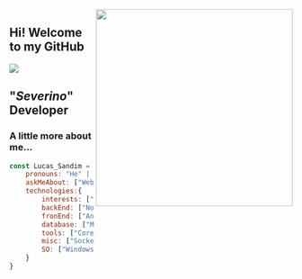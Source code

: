 <img align='right' src="https://i.giphy.com/media/hrRJ41JB2zlgZiYcCw/giphy.webp" width="350">

## Hi! Welcome to my GitHub

[<img src="https://img.shields.io/badge/linkedin-%230077B5.svg?&style=for-the-badge&logo=linkedin&logoColor=white" />](https://www.linkedin.com/in/lucas-sandim-59246bb0/)

## "_Severino_" Developer 

### A little more about me...  


```javascript
const Lucas_Sandim = {
    pronouns: "He" | "Him",
    askMeAbout: ["Web dev", "Tech", "Desktop dev"],
    technologies:{
        interests: ["GoLang", "Flutter", "Elixir", "GCP", "AWS", "Jenkins", "K8S", "TDD", "DDD", "BDD", "Clean Arch"],
        backEnd: ["Nodejs", "Express", "Python", "C#", "Java", "Laravel", "AdiantiFramework"],
        fronEnd: ["Angular(2)", "VueJs", "Bootstrap", "VuetiFy", "Materialize", "ElectronJs", "WPF"],
        database: ["Mongo", "MySql", "SQLite", "PostgreSQL", "MSQLServer"],
        tools: ["CorelDraw"], 
        misc: ["Socket.IO", "Docker", "TelegramApi", "DiscordApi"],
        SO: ["Windows", "Linux"]
    }
}
```
